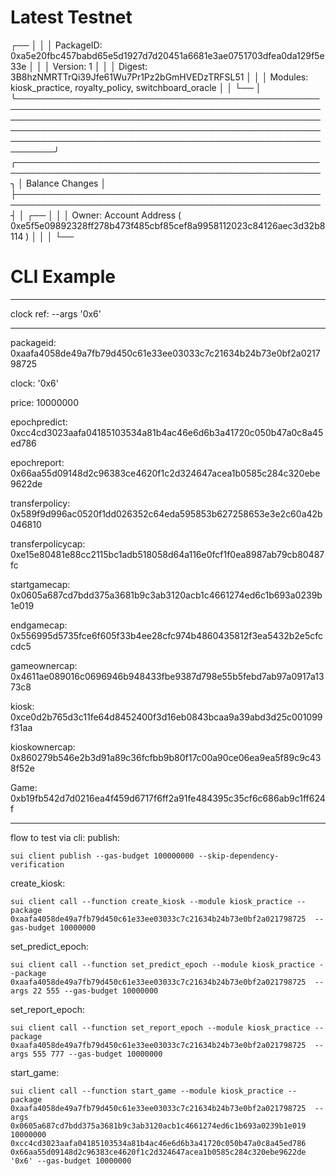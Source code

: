 # Latest Testnet

┌──                                                                                                                                                                                                                                                           │
│  │ PackageID: 0xa5e20fbc457babd65e5d1927d7d20451a6681e3ae0751703dfea0da129f5e33e                                                                                                                                                                               │
│  │ Version: 1                                                                                                                                                                                                                                                  │
│  │ Digest: 3B8hzNMRTTrQi39Jfe61Wu7Pr1Pz2bGmHVEDzTRFSL51                                                                                                                                                                                                        │
│  │ Modules: kiosk_practice, royalty_policy, switchboard_oracle                                                                                                                                                                                                 │
│  └──                                                                                                                                                                                                                                                           │
╰────────────────────────────────────────────────────────────────────────────────────────────────────────────────────────────────────────────────────────────────────────────────────────────────────────────────────────────────────────────────────────────────╯
╭───────────────────────────────────────────────────────────────────────────────────────────────────╮
│ Balance Changes                                                                                   │
├───────────────────────────────────────────────────────────────────────────────────────────────────┤
│  ┌──                                                                                              │
│  │ Owner: Account Address ( 0xe5f5e09892328ff278b473f485cbf85cef8a9958112023c84126aec3d32b8114 )  │                                                                         │
│  └──                                                                  


# CLI Example
---


clock ref:
--args '0x6'


---


packageid: 0xaafa4058de49a7fb79d450c61e33ee03033c7c21634b24b73e0bf2a021798725

clock: '0x6'

price: 10000000

epochpredict: 0xcc4cd3023aafa04185103534a81b4ac46e6d6b3a41720c050b47a0c8a45ed786

epochreport: 0x66aa55d09148d2c96383ce4620f1c2d324647acea1b0585c284c320ebe9622de

transferpolicy: 0x589f9d996ac0520f1dd026352c64eda595853b627258653e3e2c60a42b046810

transferpolicycap: 0xe15e80481e88cc2115bc1adb518058d64a116e0fcf1f0ea8987ab79cb80487fc

startgamecap: 0x0605a687cd7bdd375a3681b9c3ab3120acb1c4661274ed6c1b693a0239b1e019

endgamecap: 0x556995d5735fce6f605f33b4ee28cfc974b4860435812f3ea5432b2e5cfccdc5

gameownercap: 0x4611ae089016c0696946b948433fbe9387d798e55b5febd7ab97a0917a1373c8

kiosk: 0xce0d2b765d3c11fe64d8452400f3d16eb0843bcaa9a39abd3d25c001099f31aa

kioskownercap: 0x860279b546e2b3d91a89c36fcfbb9b80f17c00a90ce06ea9ea5f89c9c438f52e

Game: 0xb19fb542d7d0216ea4f459d6717f6ff2a91fe484395c35cf6c686ab9c1ff624f


---

flow to test via cli:
publish:

    sui client publish --gas-budget 100000000 --skip-dependency-verification


create_kiosk:

    sui client call --function create_kiosk --module kiosk_practice --package 0xaafa4058de49a7fb79d450c61e33ee03033c7c21634b24b73e0bf2a021798725  --gas-budget 10000000


set_predict_epoch:

    sui client call --function set_predict_epoch --module kiosk_practice --package 0xaafa4058de49a7fb79d450c61e33ee03033c7c21634b24b73e0bf2a021798725  --args 22 555 --gas-budget 10000000


set_report_epoch:

    sui client call --function set_report_epoch --module kiosk_practice --package 0xaafa4058de49a7fb79d450c61e33ee03033c7c21634b24b73e0bf2a021798725  --args 555 777 --gas-budget 10000000



start_game:

    sui client call --function start_game --module kiosk_practice --package 0xaafa4058de49a7fb79d450c61e33ee03033c7c21634b24b73e0bf2a021798725  --args 0x0605a687cd7bdd375a3681b9c3ab3120acb1c4661274ed6c1b693a0239b1e019 10000000 0xcc4cd3023aafa04185103534a81b4ac46e6d6b3a41720c050b47a0c8a45ed786 0x66aa55d09148d2c96383ce4620f1c2d324647acea1b0585c284c320ebe9622de '0x6' --gas-budget 10000000




